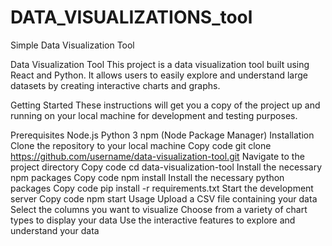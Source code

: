 # DATA_VISUALIZATIONS_tool
Simple Data Visualization Tool 



Data Visualization Tool
This project is a data visualization tool built using React and Python. It allows users to easily explore and understand large datasets by creating interactive charts and graphs.

Getting Started
These instructions will get you a copy of the project up and running on your local machine for development and testing purposes.

Prerequisites
Node.js
Python 3
npm (Node Package Manager)
Installation
Clone the repository to your local machine
Copy code
git clone https://github.com/username/data-visualization-tool.git
Navigate to the project directory
Copy code
cd data-visualization-tool
Install the necessary npm packages
Copy code
npm install
Install the necessary python packages
Copy code
pip install -r requirements.txt
Start the development server
Copy code
npm start
Usage
Upload a CSV file containing your data
Select the columns you want to visualize
Choose from a variety of chart types to display your data
Use the interactive features to explore and understand your data
